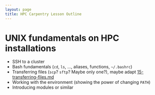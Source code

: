 ```yaml
---
layout: page
title: HPC Carpentry Lesson Outline
---
```


# UNIX fundamentals on HPC installations

* SSH to a cluster 
* Bash fundamentals (`cd`, `ls`, ..., aliases, functions, `~/.bashrc`)
* Transferring files (`scp`? `sftp`? Maybe only one?), maybe adapt
  [15-transferring-files.md](
  https://github.com/carpentries-incubator/hpc-intro/tree/gh-pages/_episodes/15-transferring-files.md)
* Working with the environment (showing the power of changing `PATH`)
* Introducing modules or similar 


